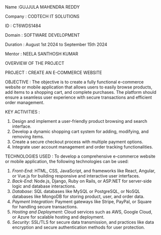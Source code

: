 Name :GUJJULA MAHENDRA REDDY

Company : CODTECH IT SOLUTIONS

ID : CT6WDS1484

Domain : SOFTWARE DEVELOPMENT

Duration : August 1st 2024 to September 15th 2024

Mentor : NEELA SANTHOSH KUMAR



OVERVIEW OF THE PROJECT

PROJECT : CREATE AN E-COMMERCE WEBSITE

OBJECTIVE :
The objective is to create a fully functional e-commerce website or mobile application that allows users to easily browse products, add items to a shopping cart, and complete purchases. The platform should ensure a seamless user experience with secure transactions and efficient order management.

KEY ACTIVITIES :
1. Design and implement a user-friendly product browsing and search interface.
2. Develop a dynamic shopping cart system for adding, modifying, and removing items.
3. Create a secure checkout process with multiple payment options.
4. Integrate user account management and order tracking functionalities.

TECHNOLOGIES USED :
To develop a comprehensive e-commerce website or mobile application, the following technologies can be used:

1. *Front-End*: HTML, CSS, JavaScript, and frameworks like React, Angular, or Vue.js for building responsive and interactive user interfaces.
2. *Back-End*: Node.js, Django, Ruby on Rails, or ASP.NET for server-side logic and database interactions.
3. *Database*: SQL databases like MySQL or PostgreSQL, or NoSQL databases like MongoDB for storing product, user, and order data.
4. *Payment Integration*: Payment gateways like Stripe, PayPal, or Square for handling secure transactions.
5. *Hosting and Deployment*: Cloud services such as AWS, Google Cloud, or Azure for scalable hosting and deployment.
6. *Security*: SSL/TLS for secure data transmission, and practices like data encryption and secure authentication methods for user protection.
